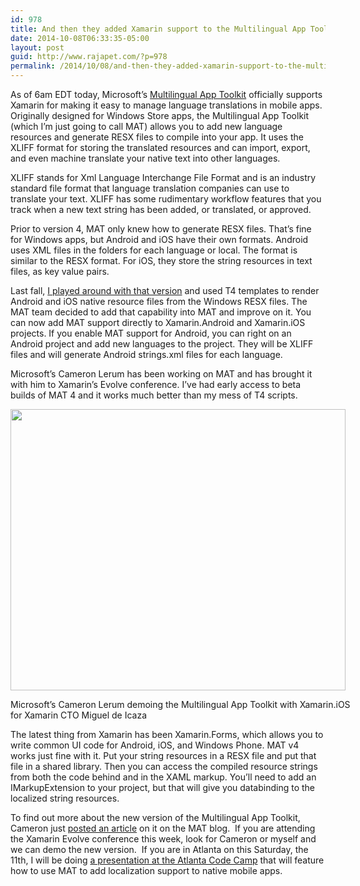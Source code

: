 ```yaml
---
id: 978
title: And then they added Xamarin support to the Multilingual App Toolkit
date: 2014-10-08T06:33:35-05:00
layout: post
guid: http://www.rajapet.com/?p=978
permalink: /2014/10/08/and-then-they-added-xamarin-support-to-the-multilingual-app-toolkit/
---
```

As of 6am EDT today, Microsoft&#8217;s [Multilingual App Toolkit](http://aka.ms/matpreview "Multilingual App Toolkit") officially supports Xamarin for making it easy to manage language translations in mobile apps. Originally designed for Windows Store apps, the Multilingual App Toolkit (which I&#8217;m just going to call MAT) allows you to add new language resources and generate RESX files to compile into your app. It uses the XLIFF format for storing the translated resources and can import, export, and even machine translate your native text into other languages.

XLIFF stands for Xml Language Interchange File Format and is an industry standard file format that language translation companies can use to translate your text. XLIFF has some rudimentary workflow features that you track when a new text string has been added, or translated, or approved.

Prior to version 4, MAT only knew how to generate RESX files. That&#8217;s fine for Windows apps, but Android and iOS have their own formats. Android uses XML files in the folders for each language or local. The format is similar to the RESX format. For iOS, they store the string resources in text files, as key value pairs.

Last fall, [I played around with that version](http://www.rajapet.com/2013/12/cross-platform-localization-for-mobile-apps-in-code-magazine.html) and used T4 templates to render Android and iOS native resource files from the Windows RESX files. The MAT team decided to add that capability into MAT and improve on it. You can now add MAT support directly to Xamarin.Android and Xamarin.iOS projects. If you enable MAT support for Android, you can right on an Android project and add new languages to the project. They will be XLIFF files and will generate Android strings.xml files for each language.

Microsoft&#8217;s Cameron Lerum has been working on MAT and has brought it with him to Xamarin&#8217;s Evolve conference. I&#8217;ve had early access to beta builds of MAT 4 and it works much better than my mess of T4 scripts.

<div style="width: 546px" class="wp-caption aligncenter">
  <img loading="lazy" class="" src="https://i1.wp.com/www.rajapet.net/Category/Xamarin-Evolve-2014/i-zJ4RzQb/0/M/CameronMiguelDemoCropped-M.jpg?resize=536%2C450" alt="" width="536" height="450"  />
  
  <p class="wp-caption-text">
    Microsoft&#8217;s Cameron Lerum demoing the Multilingual App Toolkit with Xamarin.iOS for Xamarin CTO Miguel de Icaza
  </p>
</div>

The latest thing from Xamarin has been Xamarin.Forms, which allows you to write common UI code for Android, iOS, and Windows Phone. MAT v4 works just fine with it. Put your string resources in a RESX file and put that file in a shared library. Then you can access the compiled resource strings from both the code behind and in the XAML markup. You&#8217;ll need to add an IMarkupExtension to your project, but that will give you databinding to the localized string resources.

To find out more about the new version of the Multilingual App Toolkit, Cameron just [posted an article](http://blogs.msdn.com/b/matdev/archive/2014/10/08/mat-v4-0-technical-preview-adds-xamarin-support.aspx) on it on the MAT blog.  If you are attending the Xamarin Evolve conference this week, look for Cameron or myself and we can demo the new version.  If you are in Atlanta on this Saturday, the 11th, I will be doing [a presentation at the Atlanta Code Camp](atlantacodecamp.org/2014/speaker/Chris-Miller) that will feature how to use MAT to add localization support to native mobile apps.